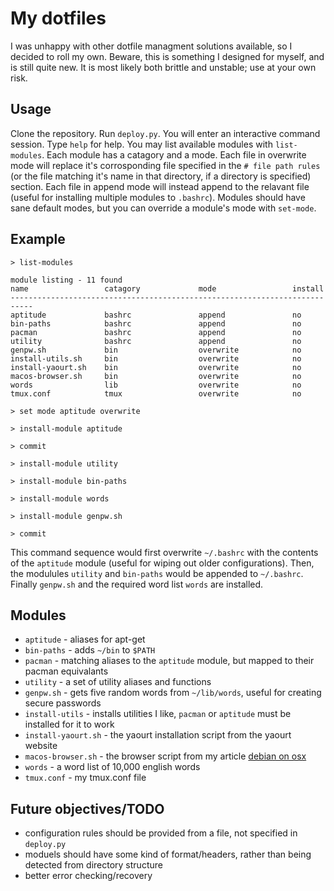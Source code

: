 # My dotfiles 
I was unhappy with other dotfile managment solutions available, so I decided to roll my own. Beware, this is something I designed for myself, and is still quite new. It is most likely both brittle and unstable; use at your own risk. 

## Usage 
Clone the repository. Run `deploy.py`. You will enter an interactive command session. Type `help` for help. You may list available modules with `list-modules`. Each module has a catagory and a mode. Each file in overwrite mode will replace it's corrosponding file specified in the `# file path rules` (or the file matching it's name in that directory, if a directory is specified) section. Each file in append mode will instead append to the relavant file (useful for installing multiple modules to `.bashrc`). Modules should have sane default modes, but you can override a module's mode with `set-mode`. 

## Example 
`> list-modules`

```
module listing - 11 found
name                 catagory             mode                 install             
---------------------------------------------------------------------------
aptitude             bashrc               append               no  
bin-paths            bashrc               append               no  
pacman               bashrc               append               no  
utility              bashrc               append               no  
genpw.sh             bin                  overwrite            no  
install-utils.sh     bin                  overwrite            no  
install-yaourt.sh    bin                  overwrite            no  
macos-browser.sh     bin                  overwrite            no  
words                lib                  overwrite            no  
tmux.conf            tmux                 overwrite            no  
```

`> set mode aptitude overwrite` 

`> install-module aptitude`

`> commit` 

`> install-module utility`

`> install-module bin-paths`

`> install-module words`

`> install-module genpw.sh` 

`> commit`

This command sequence would first overwrite `~/.bashrc` with the contents of the `aptitude` module (useful for wiping out older configurations). Then, the modulules `utility` and `bin-paths` would be appended to `~/.bashrc`. Finally `genpw.sh` and the required word list `words` are installed. 

## Modules 
* `aptitude` - aliases for apt-get 
* `bin-paths` - adds `~/bin` to `$PATH` 
* `pacman` - matching aliases to the `aptitude` module, but mapped to their pacman equivalants
* `utility` - a set of utility aliases and functions
* `genpw.sh` - gets five random words from `~/lib/words`, useful for creating secure passwords 
* `install-utils` - installs utilities I like, `pacman` or `aptitude` must be installed for it to work
* `install-yaourt.sh` - the yaourt installation script from the yaourt website
* `macos-browser.sh` - the browser script from my article [debian on osx](http://cdaniels.net/index.php/2015/06/25/debian-on-osx/)
* `words` - a word list of 10,000 english words
* `tmux.conf` - my tmux.conf file

## Future objectives/TODO 
* configuration rules should be provided from a file, not specified in `deploy.py`
* moduels should have some kind of format/headers, rather than being detected from directory structure
* better error checking/recovery 
